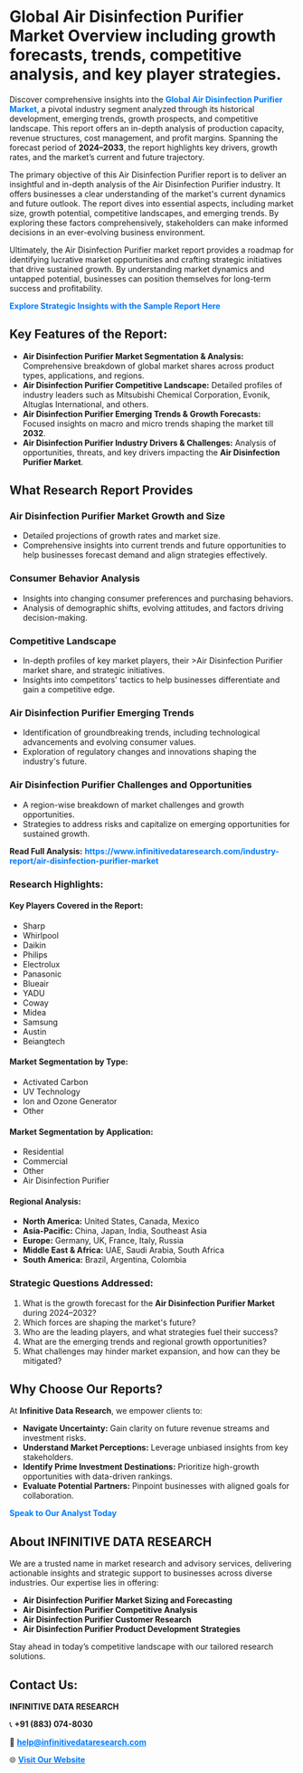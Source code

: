 <h1>Global Air Disinfection Purifier Market Overview including growth forecasts, trends, competitive analysis, and key player strategies.</h1>
<p>
Discover comprehensive insights into the 
<a href="https://www.infinitivedataresearch.com/industry-report/air-disinfection-purifier-market" rel="dofollow" style="color: #007BFF; text-decoration: none;"><strong>Global Air Disinfection Purifier Market</strong></a>, a pivotal industry segment analyzed through its historical development, emerging trends, growth prospects, and competitive landscape. This report offers an in-depth analysis of production capacity, revenue structures, cost management, and profit margins. Spanning the forecast period of <strong>2024–2033</strong>, the report highlights key drivers, growth rates, and the market’s current and future trajectory.
</p>
<p>
The primary objective of this Air Disinfection Purifier report is to deliver an insightful and in-depth analysis of the Air Disinfection Purifier industry. It offers businesses a clear understanding of the market's current dynamics and future outlook. The report dives into essential aspects, including market size, growth potential, competitive landscapes, and emerging trends. By exploring these factors comprehensively, stakeholders can make informed decisions in an ever-evolving business environment.
</p>
<p>
Ultimately, the Air Disinfection Purifier market report provides a roadmap for identifying lucrative market opportunities and crafting strategic initiatives that drive sustained growth. By understanding market dynamics and untapped potential, businesses can position themselves for long-term success and profitability.
</p>
<p>
<a href="https://www.infinitivedataresearch.com/request-sample/reportId=110081" style="color: #007BFF; text-decoration: none;"><strong>Explore Strategic Insights with the Sample Report Here</strong></a>
</p>

<h2>Key Features of the Report:</h2>
<ul>
<li><strong>Air Disinfection Purifier Market Segmentation & Analysis:</strong> Comprehensive breakdown of global market shares across product types, applications, and regions.</li>
<li><strong>Air Disinfection Purifier Competitive Landscape:</strong> Detailed profiles of industry leaders such as Mitsubishi Chemical Corporation, Evonik, Altuglas International, and others.</li>
<li><strong>Air Disinfection Purifier Emerging Trends & Growth Forecasts:</strong> Focused insights on macro and micro trends shaping the market till <strong>2032</strong>.</li>
<li><strong>Air Disinfection Purifier Industry Drivers & Challenges:</strong> Analysis of opportunities, threats, and key drivers impacting the <strong>Air Disinfection Purifier Market</strong>.</li>
</ul>

<h2>What Research Report Provides</h2>
<h3>Air Disinfection Purifier Market Growth and Size</h3>
<ul>
<li>Detailed projections of growth rates and market size.</li>
<li>Comprehensive insights into current trends and future opportunities to help businesses forecast demand and align strategies effectively.</li>
</ul>

<h3>Consumer Behavior Analysis</h3>
<ul>
<li>Insights into changing consumer preferences and purchasing behaviors.</li>
<li>Analysis of demographic shifts, evolving attitudes, and factors driving decision-making.</li>
</ul>

<h3>Competitive Landscape</h3>
<ul>
<li>In-depth profiles of key market players, their >Air Disinfection Purifier market share, and strategic initiatives.</li>
<li>Insights into competitors' tactics to help businesses differentiate and gain a competitive edge.</li>
</ul>

<h3>Air Disinfection Purifier Emerging Trends</h3>
<ul>
<li>Identification of groundbreaking trends, including technological advancements and evolving consumer values.</li>
<li>Exploration of regulatory changes and innovations shaping the industry's future.</li>
</ul>

<h3>Air Disinfection Purifier Challenges and Opportunities</h3>
<ul>
<li>A region-wise breakdown of market challenges and growth opportunities.</li>
<li>Strategies to address risks and capitalize on emerging opportunities for sustained growth.</li>
</ul>
<p><strong>Read Full Analysis:</strong> <a href="https://www.infinitivedataresearch.com/industry-report/air-disinfection-purifier-market" rel="dofollow" style="color: #007BFF; text-decoration: none;"><strong>https://www.infinitivedataresearch.com/industry-report/air-disinfection-purifier-market</strong></a></p>
<h3>Research Highlights:</h3>
<h4>Key Players Covered in the Report:</h4>
<ul><li>Sharp</li><li>Whirlpool</li><li>Daikin</li><li>Philips</li><li>Electrolux</li><li>Panasonic</li><li>Blueair</li><li>YADU</li><li>Coway</li><li>Midea</li><li>Samsung</li><li>Austin</li><li>Beiangtech</li></ul>
<h4>Market Segmentation by Type:</h4>
<ul><li>Activated Carbon</li><li>UV Technology</li><li>Ion and Ozone Generator</li><li>Other</li></ul>
<h4>Market Segmentation by Application:</h4>
<ul><li>Residential</li><li>Commercial</li><li>Other</li><li>Air Disinfection Purifier</li></ul>

<h4>Regional Analysis:</h4>
<ul>
<li><strong>North America:</strong> United States, Canada, Mexico</li>
<li><strong>Asia-Pacific:</strong> China, Japan, India, Southeast Asia</li>
<li><strong>Europe:</strong> Germany, UK, France, Italy, Russia</li>
<li><strong>Middle East & Africa:</strong> UAE, Saudi Arabia, South Africa</li>
<li><strong>South America:</strong> Brazil, Argentina, Colombia</li>
</ul>

<h3>Strategic Questions Addressed:</h3>
<ol>
<li>What is the growth forecast for the <strong>Air Disinfection Purifier Market</strong> during 2024–2032?</li>
<li>Which forces are shaping the market's future?</li>
<li>Who are the leading players, and what strategies fuel their success?</li>
<li>What are the emerging trends and regional growth opportunities?</li>
<li>What challenges may hinder market expansion, and how can they be mitigated?</li>
</ol>

<h2>Why Choose Our Reports?</h2>
<p>At <strong>Infinitive Data Research</strong>, we empower clients to:</p>
<ul>
<li><strong>Navigate Uncertainty:</strong> Gain clarity on future revenue streams and investment risks.</li>
<li><strong>Understand Market Perceptions:</strong> Leverage unbiased insights from key stakeholders.</li>
<li><strong>Identify Prime Investment Destinations:</strong> Prioritize high-growth opportunities with data-driven rankings.</li>
<li><strong>Evaluate Potential Partners:</strong> Pinpoint businesses with aligned goals for collaboration.</li>
</ul>
<p><a href="https://www.infinitivedataresearch.com/industry-report/air-disinfection-purifier-market" rel="dofollow" style="color: #007BFF; text-decoration: none;"><strong>Speak to Our Analyst Today</strong></a></p>

<h2>About INFINITIVE DATA RESEARCH</h2>
<p>We are a trusted name in market research and advisory services, delivering actionable insights and strategic support to businesses across diverse industries. Our expertise lies in offering:</p>
<ul>
<li><strong>Air Disinfection Purifier Market Sizing and Forecasting</strong></li>
<li><strong>Air Disinfection Purifier Competitive Analysis</strong></li>
<li><strong>Air Disinfection Purifier Customer Research</strong></li>
<li><strong>Air Disinfection Purifier Product Development Strategies</strong></li>
</ul>
<p>Stay ahead in today’s competitive landscape with our tailored research solutions.</p>

<h2>Contact Us:</h2>
<p><strong>INFINITIVE DATA RESEARCH</strong></p>
<p>📞 <strong>+91 (883) 074-8030</strong></p>
<p>📧 <strong><a href="mailto:help@infinitivedataresearch.com" style="color: #007BFF;">help@infinitivedataresearch.com</a></strong></p>
<p>🌐 <strong><a href="https://www.infinitivedataresearch.com" rel="dofollow" style="color: #007BFF;">Visit Our Website</a></strong></p>